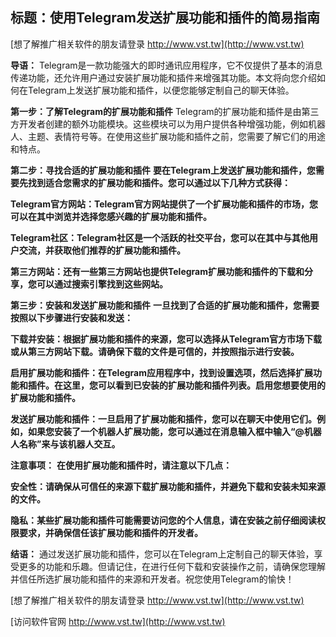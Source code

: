 ## **标题：使用Telegram发送扩展功能和插件的简易指南**

[想了解推广相关软件的朋友请登录 http://www.vst.tw](http://www.vst.tw)

**导语：**
Telegram是一款功能强大的即时通讯应用程序，它不仅提供了基本的消息传递功能，还允许用户通过安装扩展功能和插件来增强其功能。本文将向您介绍如何在Telegram上发送扩展功能和插件，以便您能够定制自己的聊天体验。

**第一步：了解Telegram的扩展功能和插件**
Telegram的扩展功能和插件是由第三方开发者创建的额外功能模块。这些模块可以为用户提供各种增强功能，例如机器人、主题、表情符号等。在使用这些扩展功能和插件之前，您需要了解它们的用途和特点。

**第二步：寻找合适的扩展功能和插件**
**要在Telegram上发送扩展功能和插件，您需要先找到适合您需求的扩展功能和插件。您可以通过以下几种方式获得：**

**Telegram官方网站：Telegram官方网站提供了一个扩展功能和插件的市场，您可以在其中浏览并选择您感兴趣的扩展功能和插件。**

**Telegram社区：Telegram社区是一个活跃的社交平台，您可以在其中与其他用户交流，并获取他们推荐的扩展功能和插件。**

**第三方网站：还有一些第三方网站也提供Telegram扩展功能和插件的下载和分享，您可以通过搜索引擎找到这些网站。**

**第三步：安装和发送扩展功能和插件**
**一旦找到了合适的扩展功能和插件，您需要按照以下步骤进行安装和发送：**

**下载并安装：根据扩展功能和插件的来源，您可以选择从Telegram官方市场下载或从第三方网站下载。请确保下载的文件是可信的，并按照指示进行安装。**

**启用扩展功能和插件：在Telegram应用程序中，找到设置选项，然后选择扩展功能和插件。在这里，您可以看到已安装的扩展功能和插件列表。启用您想要使用的扩展功能和插件。**

**发送扩展功能和插件：一旦启用了扩展功能和插件，您可以在聊天中使用它们。例如，如果您安装了一个机器人扩展功能，您可以通过在消息输入框中输入“@机器人名称”来与该机器人交互。**

**注意事项：**
**在使用扩展功能和插件时，请注意以下几点：**

**安全性：请确保从可信任的来源下载扩展功能和插件，并避免下载和安装未知来源的文件。**

**隐私：某些扩展功能和插件可能需要访问您的个人信息，请在安装之前仔细阅读权限要求，并确保信任该扩展功能和插件的开发者。**

**结语：**
通过发送扩展功能和插件，您可以在Telegram上定制自己的聊天体验，享受更多的功能和乐趣。但请记住，在进行任何下载和安装操作之前，请确保您理解并信任所选扩展功能和插件的来源和开发者。祝您使用Telegram的愉快！

[想了解推广相关软件的朋友请登录 http://www.vst.tw](http://www.vst.tw)


[访问软件官网 http://www.vst.tw](http://www.vst.tw)
